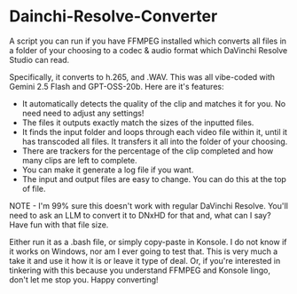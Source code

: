 # Dainchi-Resolve-Converter
A script you can run if you have FFMPEG installed which converts all files in a folder of your choosing to a codec & audio format which DaVinchi Resolve Studio can read.

Specifically, it converts to h.265, and .WAV. This was all vibe-coded with Gemini 2.5 Flash and GPT-OSS-20b. Here are it's features:

- It automatically detects the quality of the clip and matches it for you. No need need to adjust any settings!
- The files it outputs exactly match the sizes of the inputted files.
- It finds the input folder and loops through each video file within it, until it has transcoded all files. It transfers it all into the folder of your choosing.
- There are trackers for the percentage of the clip completed and how many clips are left to complete.
- You can make it generate a log file if you want.
- The input and output files are easy to change. You can do this at the top of file.

NOTE - I'm 99% sure this doesn't work with regular DaVinchi Resolve. You'll need to ask an LLM to convert it to DNxHD for that and, what can I say? Have fun with that file size.

Either run it as a .bash file, or simply copy-paste in Konsole. I do not know if it works on Windows, nor am I ever going to test that. This is very much a take it and use it how it is or leave it type of deal. Or, if you're interested in tinkering with this because you understand FFMPEG and Konsole lingo, don't let me stop you. Happy converting!
